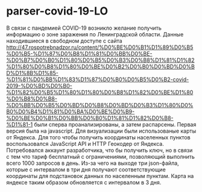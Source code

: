 # parser-covid-19-LO
В связи с пандемией COVID-19 возникло желание получить информацию о зоне заражения по Ленинградской области.
Данные находившиеся в свободном доступе с сайта 
http://47.rospotrebnadzor.ru/content/%D0%BE%D0%B1%D1%89%D0%B5%D0%B5-%D1%87%D0%B8%D1%81%D0%BB%D0%BE-%D0%B7%D0%B0%D1%80%D0%B5%D0%B3%D0%B8%D1%81%D1%82%D1%80%D0%B8%D1%80%D0%BE%D0%B2%D0%B0%D0%BD%D0%BD%D1%8B%D1%85-%D1%81%D0%BB%D1%83%D1%87%D0%B0%D0%B5%D0%B2-covid-2019-%D0%BD%D0%B0-%D1%82%D0%B5%D1%80%D1%80%D0%B8%D1%82%D0%BE%D1%80%D0%B8%D0%B8-%D0%BB%D0%B5%D0%BD%D0%B8%D0%BD%D0%B3%D1%80%D0%B0%D0%B4%D1%81%D0%BA%D0%BE%D0%B9-%D0%BE%D0%B1%D0%BB%D0%B0%D1%81%D1%82%D0%B8-%D1%81-1
были сперва проанализированы, а затем распарсены. Первая версия была на javascript.
Для визуализации были использованые карты от Яндекса.
Для того чтобы получить координаты населенных пунктов воспользовался JavaScript API и HTTP Геокодер от Яндекса.
Потребовался аккаунт разработчика, что бы получить ключ, но в связи с тем что тариф бесплатный с ограничениями, позволяющий выполнить всего 1000 запросов в день.
Из-за чего на выходе три json-файла, которые с интервалом в три дня получают соответствующие координаты для подстановок данных по населенным пунктам.
Карта на яндексе таким образом обновляется с интервалом в 3 дня.
